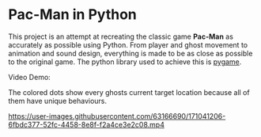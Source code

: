 # Pac-Man in Python
This project is an attempt at recreating the classic game **Pac-Man** as accurately as possible using Python. From player and ghost movement to animation and sound design, everything is made to be as close as possible to the original game. The python library used to achieve this is [pygame](https://github.com/pygame/).

Video Demo:

The colored dots show every ghosts current target location because all of them have unique behaviours.

https://user-images.githubusercontent.com/63166690/171041206-6fbdc377-52fc-4458-8e8f-f2a4ce3e2c08.mp4




